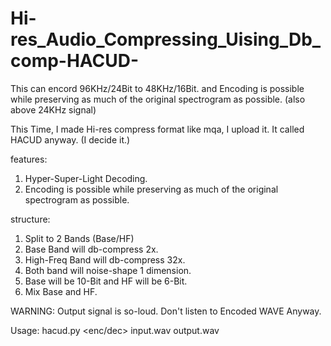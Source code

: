 # Hi-res_Audio_Compressing_Uising_Db_comp-HACUD-
This can encord 96KHz/24Bit to 48KHz/16Bit. and Encoding is possible while preserving as much of the original spectrogram as possible. (also above 24KHz signal)

This Time, I made Hi-res compress format like mqa, I upload it.
It called HACUD anyway. (I decide it.)

features:
  1. Hyper-Super-Light Decoding.
  2. Encoding is possible while preserving as much of the original spectrogram as possible. 

structure:
  1. Split to 2 Bands (Base/HF)
  2. Base Band will db-compress 2x.
  3. High-Freq Band will db-compress 32x.
  4. Both band will noise-shape 1 dimension.
  5. Base will be 10-Bit and HF will be 6-Bit.
  6. Mix Base and HF.

WARNING: Output signal is so-loud. Don't listen to Encoded WAVE Anyway.

Usage: hacud.py <enc/dec> input.wav output.wav 
